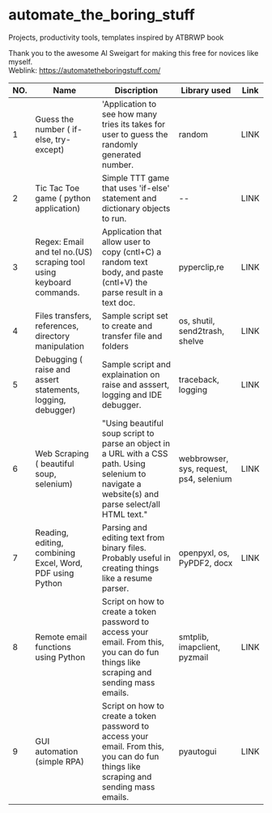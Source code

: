 # automate_the_boring_stuff
Projects, productivity tools, templates inspired by ATBRWP book  

Thank you to the awesome Al Sweigart for making this free for novices like myself.  
Weblink: https://automatetheboringstuff.com/

|NO.        |Name                          |Discription                   |Library used| Link
|-----------|-------------------------------|-----------------------------|------------|-----
|1          |Guess the number ( if-else, try-except)|'Application to see how many tries its takes for user to guess the randomly generated number.|random| LINK
|2          |Tic Tac Toe game ( python application)             |Simple TTT game that uses 'if-else' statement and dictionary objects to run. |--| LINK
|3          |Regex: Email and tel no.(US) scraping tool using keyboard commands.| Application that allow user to copy (cntl+C) a random text body, and paste (cntl+V) the parse result in a text doc. | pyperclip,re| LINK
|4          |Files transfers, references, directory manipulation|Sample script set to create and transfer file and folders|os, shutil, send2trash, shelve| LINK
|5          |Debugging ( raise and assert statements, logging, debugger)|Sample script and explaination on raise and asssert, logging and IDE debugger.|traceback, logging |LINK
|6          |Web Scraping ( beautiful soup, selenium)| "Using beautiful soup script to parse an object in a URL with a CSS path. Using selenium to navigate a website(s) and parse select/all HTML text." | webbrowser, sys, request, ps4, selenium|LINK
|7          |Reading, editing, combining Excel, Word, PDF using Python|Parsing and editing text from binary files. Probably useful in creating things like a resume parser. |openpyxl, os, PyPDF2, docx| LINK
|8          |Remote email functions using Python|Script on how to create a token password to access your email. From this, you can do fun things like scraping and sending mass emails.| smtplib, imapclient, pyzmail|LINK
|9          |GUI automation (simple RPA)|Script on how to create a token password to access your email. From this, you can do fun things like scraping and sending mass emails.|pyautogui| LINK
